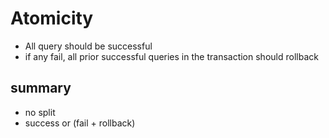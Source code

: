 # Atomicity

- All query should be successful
- if any fail, all prior successful queries in the transaction should rollback

## summary

- no split
- success or (fail + rollback)
